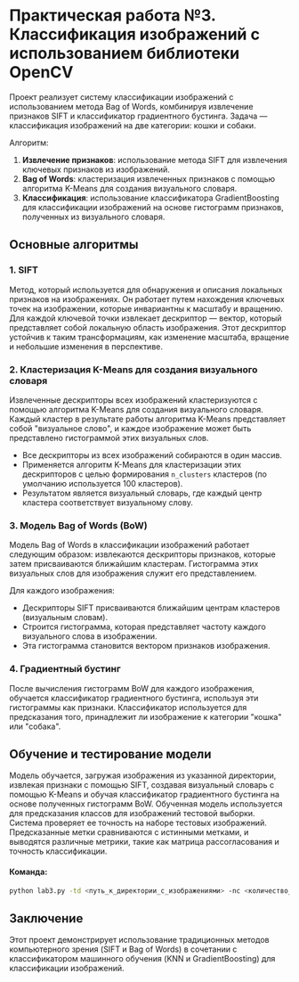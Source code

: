 # Практическая работа №3. Классификация изображений с использованием библиотеки OpenCV

Проект реализует систему классификации изображений с использованием метода Bag of Words, комбинируя извлечение признаков SIFT и классификатор градиентного бустинга. Задача — классификация изображений на две категории: кошки и собаки.

Алгоритм:

1. **Извлечение признаков**: использование метода SIFT для извлечения ключевых признаков из изображений.
2. **Bag of Words**: кластеризация извлеченных признаков с помощью алгоритма K-Means для создания визуального словаря.
3. **Классификация**: использование классификатора GradientBoosting для классификации изображений на основе гистограмм признаков, полученных из визуального словаря.

## Основные алгоритмы

### 1. **SIFT**
Метод, который используется для обнаружения и описания локальных признаков на изображениях. Он работает путем нахождения ключевых точек на изображении, которые инвариантны к масштабу и вращению. Для каждой ключевой точки извлекает дескриптор — вектор, который представляет собой локальную область изображения. Этот дескриптор устойчив к таким трансформациям, как изменение масштаба, вращение и небольшие изменения в перспективе.

### 2. **Кластеризация K-Means для создания визуального словаря**
Извлеченные дескрипторы всех изображений кластеризуются с помощью алгоритма K-Means для создания визуального словаря. Каждый кластер в результате работы алгоритма K-Means представляет собой "визуальное слово", и каждое изображение может быть представлено гистограммой этих визуальных слов.

- Все дескрипторы из всех изображений собираются в один массив.
- Применяется алгоритм K-Means для кластеризации этих дескрипторов с целью формирования `n_clusters` кластеров (по умолчанию используется 100 кластеров).
- Результатом является визуальный словарь, где каждый центр кластера соответствует визуальному слову.

### 3. **Модель Bag of Words (BoW)**
Модель Bag of Words в классификации изображений работает следующим образом: извлекаются дескрипторы признаков, которые затем присваиваются ближайшим кластерам. Гистограмма этих визуальных слов для изображения служит его представлением.

Для каждого изображения:
- Дескрипторы SIFT присваиваются ближайшим центрам кластеров (визуальным словам).
- Строится гистограмма, которая представляет частоту каждого визуального слова в изображении.
- Эта гистограмма становится вектором признаков изображения.

### 4. **Градиентный бустинг**
После вычисления гистограмм BoW для каждого изображения, обучается классификатор градиентного бустинга, используя эти гистограммы как признаки. Классификатор используется для предсказания того, принадлежит ли изображение к категории "кошка" или "собака".

## Обучение и тестирование модели

Модель обучается, загружая изображения из указанной директории, извлекая признаки с помощью SIFT, создавая визуальный словарь с помощью K-Means и обучая классификатор градиентного бустинга на основе полученных гистограмм BoW.
Обученная модель используется для предсказания классов для изображений тестовой выборки. Система проверяет ее точность на наборе тестовых изображений. Предсказанные метки сравниваются с истинными метками, и выводятся различные метрики, такие как матрица рассогласования и точность классификации.

#### Команда:
```bash
python lab3.py -td <путь_к_директории_с_изображениями> -nc <количество_кластеров> -s <Суммарный расмер тестовой и тренировочной выборок> -tp <Отношение размера тестовой выборки к суммарной>
```

## Заключение
Этот проект демонстрирует использование традиционных методов компьютерного зрения (SIFT и Bag of Words) в сочетании с классификатором машинного обучения (KNN и GradientBoosting) для классификации изображений.